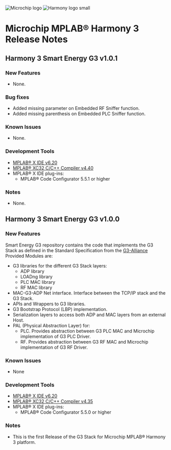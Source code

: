 ﻿![Microchip logo](https://raw.githubusercontent.com/wiki/Microchip-MPLAB-Harmony/Microchip-MPLAB-Harmony.github.io/images/microchip_logo.png)
![Harmony logo small](https://raw.githubusercontent.com/wiki/Microchip-MPLAB-Harmony/Microchip-MPLAB-Harmony.github.io/images/microchip_mplab_harmony_logo_small.png)

# Microchip MPLAB® Harmony 3 Release Notes

## Harmony 3 Smart Energy G3 v1.0.1

### New Features

- None.

### Bug fixes

- Added missing parameter on Embedded RF Sniffer function.
- Added missing parenthesis on Embedded PLC Sniffer function.

### Known Issues

- None.

### Development Tools

- [MPLAB® X IDE v6.20](https://www.microchip.com/mplab/mplab-x-ide)
- [MPLAB® XC32 C/C++ Compiler v4.40](https://www.microchip.com/mplab/compilers)
- MPLAB® X IDE plug-ins:
  - MPLAB® Code Configurator 5.5.1 or higher

### Notes

- None.

## Harmony 3 Smart Energy G3 v1.0.0

### New Features

Smart Energy G3 repository contains the code that implements the G3 Stack as defined in the Standard Specification from the [G3-Alliance](https://g3-alliance.com/)
Provided Modules are:
- G3 libraries for the different G3 Stack layers:
  - ADP library
  - LOADng library
  - PLC MAC library
  - RF MAC library
- MAC-G3-ADP Net interface. Interface between the TCP/IP stack and the G3 Stack.
- APIs and Wrappers to G3 libraries.
- G3 Bootstrap Protocol (LBP) implementation.
- Serialization layers to access both ADP and MAC layers from an external Host.
- PAL (Physical Abstraction Layer) for:
  - PLC. Provides abstraction between G3 PLC MAC and Microchip implementation of G3 PLC Driver.
  - RF. Provides abstraction between G3 RF MAC and Microchip implementation of G3 RF Driver.

### Known Issues

- None

### Development Tools

- [MPLAB® X IDE v6.20](https://www.microchip.com/mplab/mplab-x-ide)
- [MPLAB® XC32 C/C++ Compiler v4.35](https://www.microchip.com/mplab/compilers)
- MPLAB® X IDE plug-ins:
  - MPLAB® Code Configurator 5.5.0 or higher

### Notes

- This is the first Release of the G3 Stack for Microchip MPLAB® Harmony 3 platform.
